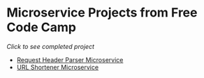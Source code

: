 # Microservice Projects from Free Code Camp

_Click to see completed project_

  * [Request Header Parser Microservice](https://apibc.herokuapp.com/whoami)
  * [URL Shortener Microservice](https://apibc.herokuapp.com/s)
